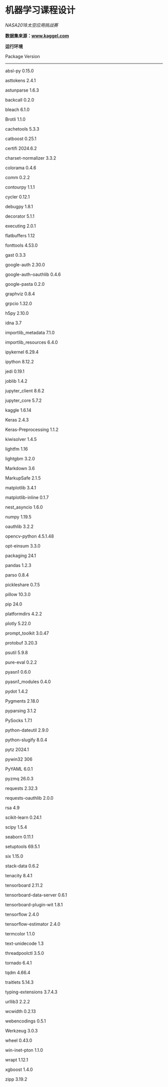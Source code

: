 # 机器学习课程设计

*NASA2018太空应用挑战赛*

**数据集来源：www.kaggel.com**

**运行环境**

Package                 Version

----------------------- --------

absl-py                 0.15.0

asttokens               2.4.1

astunparse              1.6.3

backcall                0.2.0

bleach                  6.1.0

Brotli                  1.1.0

cachetools              5.3.3

catboost                0.25.1

certifi                 2024.6.2

charset-normalizer      3.3.2

colorama                0.4.6

comm                    0.2.2

contourpy               1.1.1

cycler                  0.12.1

debugpy                 1.8.1

decorator               5.1.1

executing               2.0.1

flatbuffers             1.12

fonttools               4.53.0

gast                    0.3.3

google-auth             2.30.0

google-auth-oauthlib    0.4.6

google-pasta            0.2.0

graphviz                0.8.4

grpcio                  1.32.0

h5py                    2.10.0

idna                    3.7

importlib_metadata      7.1.0

importlib_resources     6.4.0

ipykernel               6.29.4

ipython                 8.12.2

jedi                    0.19.1

joblib                  1.4.2

jupyter_client          8.6.2

jupyter_core            5.7.2

kaggle                  1.6.14

Keras                   2.4.3

Keras-Preprocessing     1.1.2

kiwisolver              1.4.5

lightfm                 1.16

lightgbm                3.2.0

Markdown                3.6

MarkupSafe              2.1.5

matplotlib              3.4.1

matplotlib-inline       0.1.7

nest_asyncio            1.6.0

numpy                   1.19.5

oauthlib                3.2.2

opencv-python           4.5.1.48

opt-einsum              3.3.0

packaging               24.1

pandas                  1.2.3

parso                   0.8.4

pickleshare             0.7.5

pillow                  10.3.0

pip                     24.0

platformdirs            4.2.2

plotly                  5.22.0

prompt_toolkit          3.0.47

protobuf                3.20.3

psutil                  5.9.8

pure-eval               0.2.2

pyasn1                  0.6.0

pyasn1_modules          0.4.0

pydot                   1.4.2

Pygments                2.18.0

pyparsing               3.1.2

PySocks                 1.7.1

python-dateutil         2.9.0

python-slugify          8.0.4

pytz                    2024.1

pywin32                 306

PyYAML                  6.0.1

pyzmq                   26.0.3

requests                2.32.3

requests-oauthlib       2.0.0

rsa                     4.9

scikit-learn            0.24.1

scipy                   1.5.4

seaborn                 0.11.1

setuptools              69.5.1

six                     1.15.0

stack-data              0.6.2

tenacity                8.4.1

tensorboard             2.11.2

tensorboard-data-server 0.6.1

tensorboard-plugin-wit  1.8.1

tensorflow              2.4.0

tensorflow-estimator    2.4.0

termcolor               1.1.0

text-unidecode          1.3

threadpoolctl           3.5.0

tornado                 6.4.1

tqdm                    4.66.4

traitlets               5.14.3

typing-extensions       3.7.4.3

urllib3                 2.2.2

wcwidth                 0.2.13

webencodings            0.5.1

Werkzeug                3.0.3

wheel                   0.43.0

win-inet-pton           1.1.0

wrapt                   1.12.1

xgboost                 1.4.0

zipp                    3.19.2
